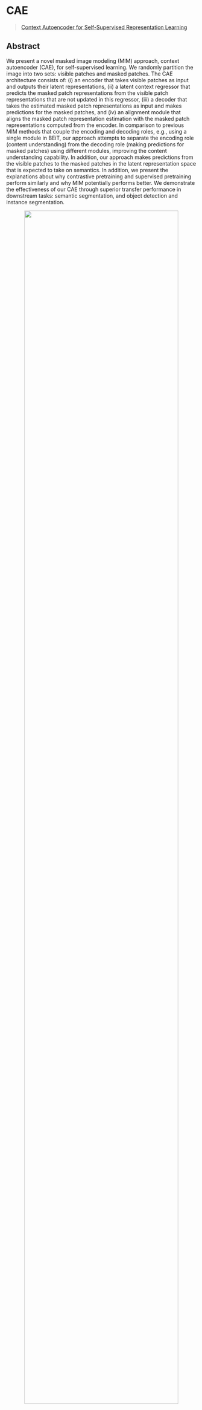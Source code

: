# CAE

> [Context Autoencoder for Self-Supervised Representation Learning](https://arxiv.org/abs/2202.03026)

## Abstract

We present a novel masked image modeling (MIM) approach, context autoencoder (CAE), for self-supervised learning. We randomly partition the image into two sets: visible patches and masked patches. The CAE architecture consists of: (i) an encoder that takes visible patches as input and outputs their latent representations, (ii) a latent context regressor that predicts the masked patch representations from the visible patch representations that are not updated in this regressor, (iii) a decoder that takes the estimated masked patch representations as input and makes predictions for the masked patches, and (iv) an alignment module that aligns the masked patch representation estimation with the masked patch representations computed from the encoder. In comparison to previous MIM methods that couple the encoding and decoding roles, e.g., using a single module in BEiT, our approach attempts to separate the encoding role (content understanding) from the decoding role (making predictions for masked patches) using different modules, improving the content understanding capability. In addition, our approach makes predictions from the visible patches to the masked patches in the latent representation space that is expected to take on semantics. In addition, we present the explanations about why contrastive pretraining and supervised pretraining perform similarly and why MIM potentially performs better. We demonstrate the effectiveness of our CAE through superior transfer performance in downstream tasks: semantic segmentation, and object detection and instance segmentation.

<div align="center">
<img src="https://user-images.githubusercontent.com/30762564/165459947-6c6ef13c-0593-4765-b44e-6da0a079802a.png" width="90%"/>
</div>

## Models and Benchmarks

Here, we report the results provided in the [original repo](https://github.com/lxtGH/CAE), which is pre-trained 300-epoch with ViT-Base on ImageNet-1k. To run the pre-training, please create a new folder `work_dirs/my_pretrains/beit_ckpt` under the root directory and download the
[pretrained weights](https://download.openmmlab.com/mmselfsup/cae/dalle_encoder.pth) for `dalle` encoder to the folder.

| Backbone | Pre-train epoch | Fine-tuning Top-1 |                                                            Pre-train Config                                                            |                                                                        Fine-tuning Config                                                                        |   Download   |
|:--------:|:---------------:|:-----------------:|:--------------------------------------------------------------------------------------------------------------------------------------:|:----------------------------------------------------------------------------------------------------------------------------------------------------------------:|:------------:|
| ViT-Base |       300       |        83.2       | [config](https://github.com/Westlake-AI/openmixup/tree/main/configs/selfsup/cae/imagenet/vit_base_sz224_8xb64_accu4_cos_fp16_ep300.py) | [config](https://github.com/Westlake-AI/openmixup/tree/main/configs/benchmarks/classification/imagenet/vit_base_p16_swin_ft_cae_sz224_4xb128_accu2_cos_ep100.py) | model \| log |

## Citation

```bibtex
@article{Chen2022CAE,
  title={Context Autoencoder for Self-Supervised Representation Learning},
  author={Xiaokang Chen and Mingyu Ding and Xiaodi Wang and Ying Xin and Shentong Mo and Yunhao Wang and Shumin Han and Ping Luo and Gang Zeng and Jingdong Wang},
  journal={ArXiv},
  year={2022},
  volume={abs/2202.03026}
}
```
